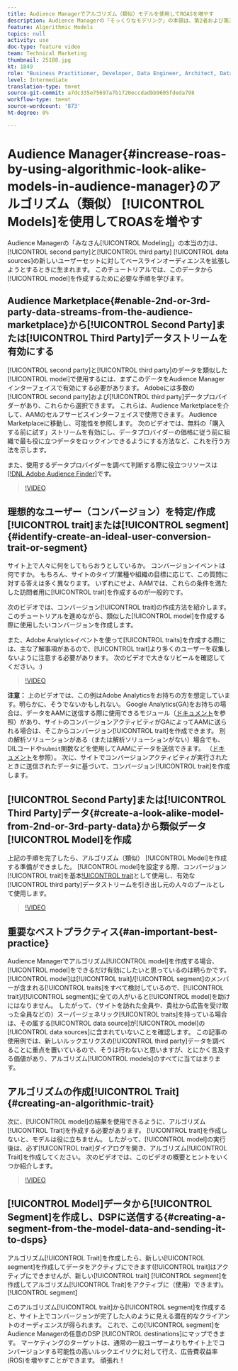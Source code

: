 ```yaml
---
title: Audience Managerでアルゴリズム（類似）モデルを使用してROASを増やす
description: Audience Managerの「そっくりなモデリング」の本領は、第2者および第3者のデータソースから新しい品質のユーザー群に対して、ベースラインオーディエンスを拡大しようとするときに生まれます。 このチュートリアルでは、このデータからモデルを作成する手順を学習します。
feature: Algorithmic Models
topics: null
activity: use
doc-type: feature video
team: Technical Marketing
thumbnail: 25188.jpg
kt: 1849
role: "Business Practitioner, Developer, Data Engineer, Architect, Data Architect, Administrator, Leader"
level: Intermediate
translation-type: tm+mt
source-git-commit: a7dc335e75697a7b1720eccdadbb9605fdeda798
workflow-type: tm+mt
source-wordcount: '873'
ht-degree: 0%

---
```



# Audience Manager{#increase-roas-by-using-algorithmic-look-alike-models-in-audience-manager}のアルゴリズム（類似） [!UICONTROL Models]を使用してROASを増やす

Audience Managerの「みなさん[!UICONTROL Modeling]」の本当の力は、[!UICONTROL second party]と[!UICONTROL third party] [!UICONTROL data sources]の新しいユーザーセットに対してベースラインオーディエンスを拡張しようとするときに生まれます。 このチュートリアルでは、このデータから[!UICONTROL model]を作成するために必要な手順を学びます。

## Audience Marketplace{#enable-2nd-or-3rd-party-data-streams-from-the-audience-marketplace}から[!UICONTROL Second Party]または[!UICONTROL Third Party]データストリームを有効にする

[!UICONTROL second party]と[!UICONTROL third party]のデータを類似した[!UICONTROL model]で使用するには、まずこのデータをAudience Managerインターフェイスで有効にする必要があります。 Adobeには多数の[!UICONTROL second party]および[!UICONTROL third party]データプロバイダーがあり、これらから選択できます。 これらは、Audience Marketplaceを介して、AAMのセルフサービスインターフェイスで使用できます。 Audience Marketplaceに移動し、可能性を参照します。 次のビデオでは、無料の「購入する前に試す」ストリームを有効にし、データプロバイダーの価格に従う前に組織で最も役に立つデータをロックインできるようにする方法など、これを行う方法を示します。

また、使用するデータプロバイダーを調べて判断する際に役立つリソースは[[!DNL Adobe Audience Finder]](https://www.adobe-audience-finder.com/)です。

>[!VIDEO](https://video.tv.adobe.com/v/25188/?quality=12)

## 理想的なユーザー（コンバージョン）を特定/作成[!UICONTROL trait]または[!UICONTROL segment] {#identify-create-an-ideal-user-conversion-trait-or-segment}

サイト上で人々に何をしてもらおうとしているか。 コンバージョンイベントは何ですか。 もちろん、サイトのタイプ/業種や組織の目標に応じて、この質問に対する答えは多く異なります。 いずれにせよ、AAMでは、これらの条件を満たした訪問者用に[!UICONTROL trait]を作成するのが一般的です。

次のビデオでは、コンバージョン[!UICONTROL trait]の作成方法を紹介します。このチュートリアルを進めながら、類似した[!UICONTROL model]を作成する際に使用したいコンバージョンを作成します。

また、Adobe Analyticsイベントを使って[!UICONTROL traits]を作成する際には、主な了解事項があるので、[!UICONTROL trait]より多くのユーザーを収集しないように注意する必要があります。 次のビデオで大きなリビールを確認してください。:)

>[!VIDEO](https://video.tv.adobe.com/v/23431/?quality=12)

**注意：** 上のビデオでは、この例はAdobe Analyticsをお持ちの方を想定しています。明らかに、そうでないかもしれない。 Google Analytics(GA)をお持ちの場合は、データをAAMに送信する際に使用できるモジュール（[ドキュメント](https://marketing.adobe.com/resources/help/en_US/aam/dil-google-universal-analytics.html)を参照）があり、サイトのコンバージョンアクティビティがGAによってAAMに送られる場合は、そこからコンバージョン[!UICONTROL trait]を作成できます。 別の解析ソリューションがある（または解析ソリューションがない）場合でも、DILコードや`submit`関数などを使用してAAMにデータを送信できます。 （[ドキュメント](https://marketing.adobe.com/resources/help/en_US/aam/c_dil.html)を参照）。 次に、サイトでコンバージョンアクティビティが実行されたときに送信されたデータに基づいて、コンバージョン[!UICONTROL trait]を作成します。

## [!UICONTROL Second Party]または[!UICONTROL Third Party]データ{#create-a-look-alike-model-from-2nd-or-3rd-party-data}から類似データ[!UICONTROL Model]を作成

上記の手順を完了したら、アルゴリズム（類似） [!UICONTROL Model]を作成する準備ができました。 [!UICONTROL model]を設定する際、コンバージョン[!UICONTROL trait]を基本[!UICONTROL trait](重複を希望する主要訪問者)として使用し、有効な[!UICONTROL third party]データストリームを引き出し元の人々のプールとして使用します。

>[!VIDEO](https://video.tv.adobe.com/v/25190/?quality-12)

## 重要なベストプラクティス{#an-important-best-practice}

Audience Managerでアルゴリズム[!UICONTROL model]を作成する場合、[!UICONTROL model]をできるだけ有効にしたいと思っているのは明らかです。 [!UICONTROL model]は[!UICONTROL trait]/[!UICONTROL segment]のメンバーが含まれる[!UICONTROL traits]をすべて検討しているので、[!UICONTROL trait]/[!UICONTROL segment]に全ての人がいると[!UICONTROL model]を助けにはなりません。 したがって、（サイトを訪れた全員や、貴社から広告を受け取った全員などの）スーパージェネリック[!UICONTROL traits]を持っている場合は、その属する[!UICONTROL data source]が[!UICONTROL model]の[!UICONTROL data sources]に含まれていないことを確認します。 この記事の使用例では、新しいルックエリクスの[!UICONTROL third party]データを調べることに重点を置いているので、そうは行わないと思いますが、とにかく言及する価値があり、アルゴリズム[!UICONTROL models]のすべてに当てはまります。

## アルゴリズムの作成[!UICONTROL Trait] {#creating-an-algorithmic-trait}

次に、[!UICONTROL model]の結果を使用できるように、アルゴリズム[!UICONTROL Trait]を作成する必要があります。 [!UICONTROL trait]を作成しないと、モデルは役に立ちません。 したがって、[!UICONTROL model]の実行後は、必ず[!UICONTROL trait]ダイアログを開き、アルゴリズム[!UICONTROL Trait]を作成してください。 次のビデオでは、このビデオの概要とヒントをいくつか紹介します。

>[!VIDEO](https://video.tv.adobe.com/v/25191/?quality=12)

## [!UICONTROL Model]データから[!UICONTROL Segment]を作成し、DSPに送信する{#creating-a-segment-from-the-model-data-and-sending-it-to-dsps}

アルゴリズム[!UICONTROL Trait]を作成したら、新しい[!UICONTROL segment]を作成してデータをアクティブにできます([!UICONTROL trait]はアクティブにできませんが、新しい[!UICONTROL trait] [!UICONTROL segment]を作成してアルゴリズム[!UICONTROL Trait]をアクティブに（使用）できます)。[!UICONTROL segment]

このアルゴリズム[!UICONTROL trait]から[!UICONTROL segment]を作成すると、サイト上でコンバージョンが完了した人のように見える潜在的なクライアントのオーディエンスが得られます。 これで、この[!UICONTROL segment]をAudience Managerの任意のDSP [!UICONTROL destinations]にマップできます。 マーケティングのターゲットは、通常の一般ユーザーよりもサイト上でコンバージョンする可能性の高いルックエイリクに対して行え、広告費収益率(ROS)を増やすことができます。 頑張れ！
